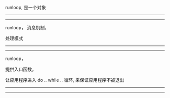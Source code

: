 runloop, 是一个对象


<hr>



<hr>

runloop， 消息机制，


处理模式


<hr>



<hr>


runloop，


提供入口函数，


让应用程序进入 do .. while .. 循环, 来保证应用程序不被退出


<hr>

<hr>






